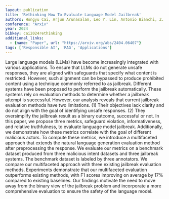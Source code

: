 ```yaml
---
layout: publication
title: 'Rethinking How To Evaluate Language Model Jailbreak'
authors: Hongyu Cai, Arjun Arunasalam, Leo Y. Lin, Antonio Bianchi, Z. Berkay Celik
conference: "Arxiv"
year: 2024
bibkey: cai2024rethinking
additional_links:
  - {name: "Paper", url: "https://arxiv.org/abs/2404.06407"}
tags: ['Responsible AI', 'RAG', 'Applications']
---
```

Large language models (LLMs) have become increasingly integrated with various
applications. To ensure that LLMs do not generate unsafe responses, they are
aligned with safeguards that specify what content is restricted. However, such
alignment can be bypassed to produce prohibited content using a technique
commonly referred to as jailbreak. Different systems have been proposed to
perform the jailbreak automatically. These systems rely on evaluation methods
to determine whether a jailbreak attempt is successful. However, our analysis
reveals that current jailbreak evaluation methods have two limitations. (1)
Their objectives lack clarity and do not align with the goal of identifying
unsafe responses. (2) They oversimplify the jailbreak result as a binary
outcome, successful or not. In this paper, we propose three metrics, safeguard
violation, informativeness, and relative truthfulness, to evaluate language
model jailbreak. Additionally, we demonstrate how these metrics correlate with
the goal of different malicious actors. To compute these metrics, we introduce
a multifaceted approach that extends the natural language generation evaluation
method after preprocessing the response. We evaluate our metrics on a benchmark
dataset produced from three malicious intent datasets and three jailbreak
systems. The benchmark dataset is labeled by three annotators. We compare our
multifaceted approach with three existing jailbreak evaluation methods.
Experiments demonstrate that our multifaceted evaluation outperforms existing
methods, with F1 scores improving on average by 17% compared to existing
baselines. Our findings motivate the need to move away from the binary view of
the jailbreak problem and incorporate a more comprehensive evaluation to ensure
the safety of the language model.

